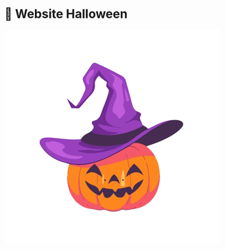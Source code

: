 <h1>🎃 Website Halloween</h1>
<p align="center">
<img alt="Nom de l'image" src="citrouille.png">
</p>

